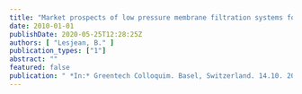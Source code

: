 ```yaml
---
title: "Market prospects of low pressure membrane filtration systems for water purification"
date: 2010-01-01
publishDate: 2020-05-25T12:28:25Z
authors: [ "Lesjean, B." ]
publication_types: ["1"]
abstract: ""
featured: false
publication: " *In:* Greentech Colloquim. Basel, Switzerland. 14.10. 2010"
---
```


